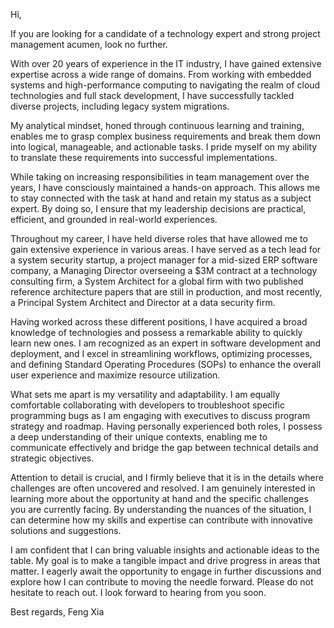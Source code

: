 Hi,

If you are looking for a candidate of a technology expert and strong
project management acumen, look no further.

With over 20 years of experience in the IT industry, I have gained
extensive expertise across a wide range of domains. From working with
embedded systems and high-performance computing to navigating the
realm of cloud technologies and full stack development, I have
successfully tackled diverse projects, including legacy system
migrations.

My analytical mindset, honed through continuous learning and training,
enables me to grasp complex business requirements and break them down
into logical, manageable, and actionable tasks. I pride myself on my
ability to translate these requirements into successful
implementations.

While taking on increasing responsibilities in team management over
the years, I have consciously maintained a hands-on approach. This
allows me to stay connected with the task at hand and retain my status
as a subject expert. By doing so, I ensure that my leadership
decisions are practical, efficient, and grounded in real-world
experiences.

Throughout my career, I have held diverse roles that have allowed me
to gain extensive experience in various areas. I have served as a tech
lead for a system security startup, a project manager for a mid-sized
ERP software company, a Managing Director overseeing a $3M contract at
a technology consulting firm, a System Architect for a global firm
with two published reference architecture papers that are still in
production, and most recently, a Principal System Architect and
Director at a data security firm.

Having worked across these different positions, I have acquired a
broad knowledge of technologies and possess a remarkable ability to
quickly learn new ones. I am recognized as an expert in software
development and deployment, and I excel in streamlining workflows,
optimizing processes, and defining Standard Operating Procedures
(SOPs) to enhance the overall user experience and maximize resource
utilization.


What sets me apart is my versatility and adaptability. I am equally
comfortable collaborating with developers to troubleshoot specific
programming bugs as I am engaging with executives to discuss program
strategy and roadmap. Having personally experienced both roles, I
possess a deep understanding of their unique contexts, enabling me to
communicate effectively and bridge the gap between technical details
and strategic objectives.


Attention to detail is crucial, and I firmly believe that it is in the
details where challenges are often uncovered and resolved. I am
genuinely interested in learning more about the opportunity at hand
and the specific challenges you are currently facing. By understanding
the nuances of the situation, I can determine how my skills and
expertise can contribute with innovative solutions and suggestions.

I am confident that I can bring valuable insights and actionable ideas
to the table. My goal is to make a tangible impact and drive progress
in areas that matter. I eagerly await the opportunity to engage in
further discussions and explore how I can contribute to moving the
needle forward. Please do not hesitate to reach out. I look forward to
hearing from you soon.


Best regards,
Feng Xia

